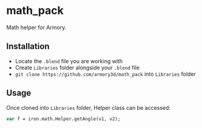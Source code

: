 # math_pack

Math helper for Armory.

## Installation

- Locate the `.blend` file you are working with
- Create `Libraries` folder alongside your `.blend` file
- `git clone https://github.com/armory3d/math_pack` into `Libraries` folder

## Usage

Once cloned into `Libraries` folder, Helper class can be accessed:

```haxe
var f = iron.math.Helper.getAngle(v1, v2);
```
